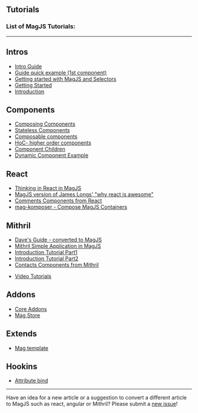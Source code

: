 ## Tutorials

### List of MagJS Tutorials:

<hr>

## Intros

- [Intro Guide](//github.com/magnumjs/mag.js/blob/master/examples/tutorials/build-with-magjs-tutorial.md)
- [Guide quick example (1st component)](http://raw.githack.com/magnumjs/mag.js/master/examples/tutorials/guide-quick-example.html)
- [Getting started with  MagJS and Selectors](https://github.com/magnumjs/mag.js/blob/master/examples/tutorials/getting-started-magjs-selectors.md)
- [Getting Started](https://github.com/magnumjs/mag.js/blob/master/examples/tutorials/getting-started.md)
- [Introduction](https://github.com/magnumjs/mag.js/blob/master/examples/tutorials/introduction.md)

## Components

- [Composing Components](//github.com/magnumjs/mag.js/blob/master/examples/tutorials/compositional-inheritance.md)
- [Stateless Components](https://github.com/magnumjs/mag.js/blob/master/examples/tutorials/stateless-components.md)
- [Composable components](//github.com/magnumjs/mag.js/blob/master/examples/components/README.md)
- [HoC- higher order components](https://github.com/magnumjs/mag.js/blob/master/examples/components/HOC.md)
- [Component Children](https://github.com/magnumjs/mag.js/blob/master/examples/tutorials/component-children.md)
- [Dynamic Component Example](https://github.com/magnumjs/mag.js/blob/master/examples/tutorials/component-count-dynamic.md)

## React

- [Thinking in React in MagJS](https://github.com/magnumjs/mag.js/blob/master/examples/tutorials/thinking-in-react-in-magjs.md)
- [MagJS version of James Longs' "why react is awesome"](http://raw.githack.com/magnumjs/mag.js/master/examples/tutorials/james-awesome.html)
- [Comments Components from React](//github.com/magnumjs/mag.js/blob/master/examples/tutorials/react-comments-component.md)
- [mag-komposer - Compose MagJS Containers](//github.com/magnumjs/mag.js/blob/master/examples/tutorials/mag-komposer.md)

## Mithril

- [Dave's Guide - converted to MagJS](http://raw.githack.com/magnumjs/mag.js/master/examples/tutorials/daves-guide.html)
- [Mithril Simple Application in MagJS](https://github.com/magnumjs/mag.js/blob/master/examples/tutorials/simple-application.md)
- [Introduction Tutorial Part1](//github.com/magnumjs/mag.js/blob/master/examples/tutorials/intro-part1.md)
- [Introduction Tutorial Part2](//github.com/magnumjs/mag.js/blob/master/examples/tutorials/intro-part2.md)
- [Contacts Components from Mithril](//github.com/magnumjs/mag.js/blob/master/examples/tutorials/contacts-components.md)

* [Video Tutorials](https://www.youtube.com/watch?v=OIXfxZ3DSC8&list=PLtWfKzAMcA-hcOkgjW3onCBM6vBw-PDOf)


## Addons

- [Core Addons](https://github.com/magnumjs/mag.js/blob/master/src/addons/README.md)
- [Mag Store](https://github.com/magnumjs/mag.js/blob/master/examples/mag-store.md)

## Extends

- [Mag template](https://github.com/magnumjs/mag.js/blob/master/src/extends/README.md)

## Hookins

- [Attribute bind](https://github.com/magnumjs/mag.js/blob/master/src/hookins/README.md)

<hr>

Have an idea for a new article or a suggestion to convert a different article to MagJS such as react, angular or Mithril?
Please submit a <a href="https://github.com/magnumjs/mag.js/issues/new">new issue</a>!
